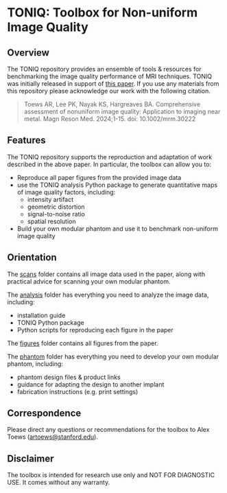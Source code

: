 # TONIQ: Toolbox for Non-uniform Image Quality

## Overview

The TONIQ repository provides an ensemble of tools & resources for benchmarking the image quality performance of MRI techniques. TONIQ was initially released in support of [this paper](https://doi.org/10.1002/mrm.30222). If you use any materials from this repository please acknowledge our work with the following citation.

> Toews AR, Lee PK, Nayak KS, Hargreaves BA. Comprehensive assessment of nonuniform image quality: Application to imaging near metal. Magn Reson Med. 2024;1-15. doi: 10.1002/mrm.30222

## Features

The TONIQ repository supports the reproduction and adaptation of work described in the above paper. In particular, the toolbox can allow you to:
- Reproduce all paper figures from the provided image data
- use the TONIQ analysis Python package to generate quantitative maps of image quality factors, including:
  - intensity artifact
  - geometric distortion
  - signal-to-noise ratio
  - spatial resolution
- Build your own modular phantom and use it to benchmark non-uniform image quality

## Orientation

The [scans](scans) folder contains all image data used in the paper, along with practical advice for scanning your own modular phantom.

The [analysis](analysis) folder has everything you need to analyze the image data, including:
- installation guide
- TONIQ Python package
- Python scripts for reproducing each figure in the paper

The [figures](figures) folder contains all figures from the paper.

The [phantom](phantom) folder has everything you need to develop your own modular phantom, including:
- phantom design files & product links
- guidance for adapting the design to another implant
- fabrication instructions (e.g. print settings)

## Correspondence

Please direct any questions or recommendations for the toolbox to Alex Toews (artoews@stanford.edu).

## Disclaimer

The toolbox is intended for research use only and NOT FOR DIAGNOSTIC USE. It comes without any warranty.

